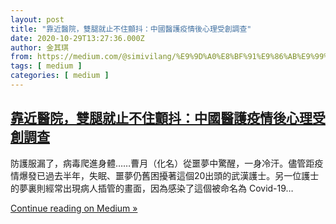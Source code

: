 ```yaml
---
layout: post
title: "靠近醫院，雙腿就止不住顫抖：中國醫護疫情後心理受創調查"
date: 2020-10-29T13:27:36.000Z
author: 金其琪
from: https://medium.com/@simivilang/%E9%9D%A0%E8%BF%91%E9%86%AB%E9%99%A2-%E9%9B%99%E8%85%BF%E5%B0%B1%E6%AD%A2%E4%B8%8D%E4%BD%8F%E9%A1%AB%E6%8A%96-%E4%B8%AD%E5%9C%8B%E9%86%AB%E8%AD%B7%E7%96%AB%E6%83%85%E5%BE%8C%E5%BF%83%E7%90%86%E5%8F%97%E5%89%B5%E8%AA%BF%E6%9F%A5-1654a5524649?source=rss-47dceea4b71------2
tags: [ medium ]
categories: [ medium ]
---
```

<!--1603978056000-->
[靠近醫院，雙腿就止不住顫抖：中國醫護疫情後心理受創調查](https://medium.com/@simivilang/%E9%9D%A0%E8%BF%91%E9%86%AB%E9%99%A2-%E9%9B%99%E8%85%BF%E5%B0%B1%E6%AD%A2%E4%B8%8D%E4%BD%8F%E9%A1%AB%E6%8A%96-%E4%B8%AD%E5%9C%8B%E9%86%AB%E8%AD%B7%E7%96%AB%E6%83%85%E5%BE%8C%E5%BF%83%E7%90%86%E5%8F%97%E5%89%B5%E8%AA%BF%E6%9F%A5-1654a5524649?source=rss-47dceea4b71------2)
------

<div>
<div class="medium-feed-item"><p class="medium-feed-snippet">&#x9632;&#x8B77;&#x670D;&#x6F0F;&#x4E86;&#xFF0C;&#x75C5;&#x6BD2;&#x722C;&#x9032;&#x8EAB;&#x9AD4;&#x2026;&#x2026;&#x66F9;&#x6708;&#xFF08;&#x5316;&#x540D;&#xFF09;&#x5F9E;&#x5669;&#x5922;&#x4E2D;&#x9A5A;&#x9192;&#xFF0C;&#x4E00;&#x8EAB;&#x51B7;&#x6C57;&#x3002;&#x5118;&#x7BA1;&#x8DDD;&#x75AB;&#x60C5;&#x7206;&#x767C;&#x5DF2;&#x904E;&#x53BB;&#x534A;&#x5E74;&#xFF0C;&#x5931;&#x7720;&#x3001;&#x5669;&#x5922;&#x4ECD;&#x820A;&#x56F0;&#x64FE;&#x8457;&#x9019;&#x500B;20&#x51FA;&#x982D;&#x7684;&#x6B66;&#x6F22;&#x8B77;&#x58EB;&#x3002;&#x53E6;&#x4E00;&#x4F4D;&#x8B77;&#x58EB;&#x7684;&#x5922;&#x88CF;&#x5247;&#x7D93;&#x5E38;&#x51FA;&#x73FE;&#x75C5;&#x4EBA;&#x63D2;&#x7BA1;&#x7684;&#x756B;&#x9762;&#xFF0C;&#x56E0;&#x70BA;&#x611F;&#x67D3;&#x4E86;&#x9019;&#x500B;&#x88AB;&#x547D;&#x540D;&#x70BA; Covid-19&#x2026;</p><p class="medium-feed-link"><a href="https://medium.com/@simivilang/%E9%9D%A0%E8%BF%91%E9%86%AB%E9%99%A2-%E9%9B%99%E8%85%BF%E5%B0%B1%E6%AD%A2%E4%B8%8D%E4%BD%8F%E9%A1%AB%E6%8A%96-%E4%B8%AD%E5%9C%8B%E9%86%AB%E8%AD%B7%E7%96%AB%E6%83%85%E5%BE%8C%E5%BF%83%E7%90%86%E5%8F%97%E5%89%B5%E8%AA%BF%E6%9F%A5-1654a5524649?source=rss-47dceea4b71------2">Continue reading on Medium »</a></p></div>
</div>
